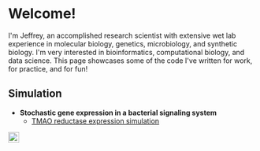 <h1>Welcome!<br/></h1>
I'm Jeffrey, an accomplished research scientist with extensive wet lab experience in molecular biology, genetics, microbiology, and synthetic biology. I'm very interested in bioinformatics, computational biology, and data science. This page showcases some of the code I've written for work, for practice, and for fun!

<h2>Simulation</h2>

- <b>Stochastic gene expression in a bacterial signaling system</b>
  - [TMAO reductase expression simulation](https://github.com/jncarey/TEMP)

[<img align="left" alt="JoshMadakor | LinkedIn" width="22px" src="https://cdn.jsdelivr.net/npm/simple-icons@v3/icons/linkedin.svg" />][linkedin]

[linkedin]: https://linkedin.com/in/jeffrey-carey-76698039
